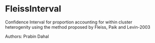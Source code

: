 # FleissInterval
Confidence Interval for proportion accounting for within cluster heterogenity using the method proposed by Fleiss, Paik and Levin-2003

Authors: Prabin Dahal
